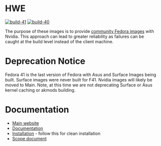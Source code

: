 # HWE

[![build-41](https://github.com/ublue-os/hwe/actions/workflows/build-41.yml/badge.svg)](https://github.com/ublue-os/hwe/actions/workflows/build-41.yml) [![build-40](https://github.com/ublue-os/hwe/actions/workflows/build-40.yml/badge.svg)](https://github.com/ublue-os/hwe/actions/workflows/build-40.yml)

The purpose of these images is to provide [community Fedora images](https://github.com/ublue-os/main) with Nvidia. This approach can lead to greater reliability as failures can be caught at the build level instead of the client machine. 

# Deprecation Notice
Fedora 41 is the last version of Fedora with Asus and Surface Images being built. Surface images were never built for F41. Nvidia images will likely be moved to Main. Note, at this time we are not deprecating Surface or Asus kernel caching or akmods building.

# Documentation

- [Main website](https://universal-blue.org)
- [Documentation](https://universal-blue.discourse.group/docs?category=4)
- [Installation](https://universal-blue.discourse.group/docs?topic=868) - follow this for clean installation
- [Scope document](https://universal-blue.discourse.group/t/universal-blue-project-governance/51)
